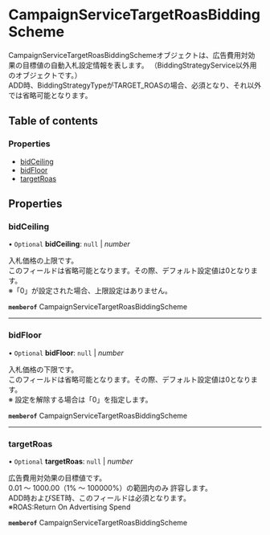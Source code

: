 # CampaignServiceTargetRoasBiddingScheme


<div lang=\"ja\">CampaignServiceTargetRoasBiddingSchemeオブジェクトは、広告費用対効果の目標値の自動入札設定情報を表します。 （BiddingStrategyService以外用のオブジェクトです。）<br> ADD時、BiddingStrategyTypeがTARGET_ROASの場合、必須となり、それ以外では省略可能となります。</div> 

## Table of contents

### Properties

- [bidCeiling](campaignservicetargetroasbiddingscheme.md#bidceiling)
- [bidFloor](campaignservicetargetroasbiddingscheme.md#bidfloor)
- [targetRoas](campaignservicetargetroasbiddingscheme.md#targetroas)

## Properties

### bidCeiling

• `Optional` **bidCeiling**: ``null`` \| *number*

<div lang=\"ja\">入札価格の上限です。<br>このフィールドは省略可能となります。その際、デフォルト設定値は0となります。<br> ※「0」が設定された場合、上限設定はありません。</div> 

**`memberof`** CampaignServiceTargetRoasBiddingScheme

___

### bidFloor

• `Optional` **bidFloor**: ``null`` \| *number*

<div lang=\"ja\">入札価格の下限です。<br>このフィールドは省略可能となります。その際、デフォルト設定値は0となります。<br> ※ 設定を解除する場合は「0」を指定します。</div> 

**`memberof`** CampaignServiceTargetRoasBiddingScheme

___

### targetRoas

• `Optional` **targetRoas**: ``null`` \| *number*

<div lang=\"ja\">広告費用対効果の目標値です。<br> 0.01 ～ 1000.00（1% ～ 100000%）の範囲内のみ 許容します。<br> ADD時およびSET時、このフィールドは必須となります。<br> ※ROAS:Return On Advertising Spend</div> 

**`memberof`** CampaignServiceTargetRoasBiddingScheme
